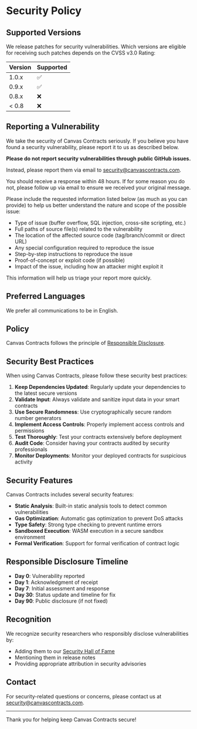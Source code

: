 # Security Policy

## Supported Versions

We release patches for security vulnerabilities. Which versions are eligible for receiving such patches depends on the CVSS v3.0 Rating:

| Version | Supported          |
| ------- | ------------------ |
| 1.0.x   | :white_check_mark: |
| 0.9.x   | :white_check_mark: |
| 0.8.x   | :x:                |
| < 0.8   | :x:                |

## Reporting a Vulnerability

We take the security of Canvas Contracts seriously. If you believe you have found a security vulnerability, please report it to us as described below.

**Please do not report security vulnerabilities through public GitHub issues.**

Instead, please report them via email to [security@canvascontracts.com](mailto:security@canvascontracts.com).

You should receive a response within 48 hours. If for some reason you do not, please follow up via email to ensure we received your original message.

Please include the requested information listed below (as much as you can provide) to help us better understand the nature and scope of the possible issue:

- Type of issue (buffer overflow, SQL injection, cross-site scripting, etc.)
- Full paths of source file(s) related to the vulnerability
- The location of the affected source code (tag/branch/commit or direct URL)
- Any special configuration required to reproduce the issue
- Step-by-step instructions to reproduce the issue
- Proof-of-concept or exploit code (if possible)
- Impact of the issue, including how an attacker might exploit it

This information will help us triage your report more quickly.

## Preferred Languages

We prefer all communications to be in English.

## Policy

Canvas Contracts follows the principle of [Responsible Disclosure](https://en.wikipedia.org/wiki/Responsible_disclosure).

## Security Best Practices

When using Canvas Contracts, please follow these security best practices:

1. **Keep Dependencies Updated**: Regularly update your dependencies to the latest secure versions
2. **Validate Input**: Always validate and sanitize input data in your smart contracts
3. **Use Secure Randomness**: Use cryptographically secure random number generators
4. **Implement Access Controls**: Properly implement access controls and permissions
5. **Test Thoroughly**: Test your contracts extensively before deployment
6. **Audit Code**: Consider having your contracts audited by security professionals
7. **Monitor Deployments**: Monitor your deployed contracts for suspicious activity

## Security Features

Canvas Contracts includes several security features:

- **Static Analysis**: Built-in static analysis tools to detect common vulnerabilities
- **Gas Optimization**: Automatic gas optimization to prevent DoS attacks
- **Type Safety**: Strong type checking to prevent runtime errors
- **Sandboxed Execution**: WASM execution in a secure sandbox environment
- **Formal Verification**: Support for formal verification of contract logic

## Responsible Disclosure Timeline

- **Day 0**: Vulnerability reported
- **Day 1**: Acknowledgment of receipt
- **Day 7**: Initial assessment and response
- **Day 30**: Status update and timeline for fix
- **Day 90**: Public disclosure (if not fixed)

## Recognition

We recognize security researchers who responsibly disclose vulnerabilities by:

- Adding them to our [Security Hall of Fame](SECURITY_HALL_OF_FAME.md)
- Mentioning them in release notes
- Providing appropriate attribution in security advisories

## Contact

For security-related questions or concerns, please contact us at [security@canvascontracts.com](mailto:security@canvascontracts.com).

---

Thank you for helping keep Canvas Contracts secure! 
